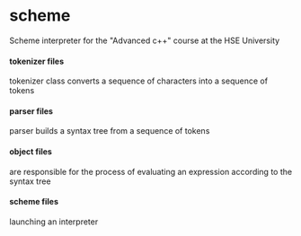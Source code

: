 # scheme
Scheme interpreter for the "Advanced c++" course at the HSE University

#### tokenizer files
tokenizer class converts a sequence of characters into a sequence of tokens

#### parser files
parser builds a syntax tree from a sequence of tokens

#### object files
are responsible for the process of evaluating an expression according to the syntax tree

#### scheme files
launching an interpreter



